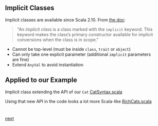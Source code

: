 ## Implicit Classes
Implicit classes are available since Scala 2.10.
From [the doc](https://docs.scala-lang.org/overviews/core/implicit-classes.html):
> "An _implicit class_ is a class marked with the `implicit` keyword. This keyword makes the class’s primary constructor available for implicit conversions when the class is in scope."

- Cannot be top-level (must be inside `class`, `trait` or `object`)
- Can only take one explicit parameter (additional `implicit` parameters are fine)
- Extend `AnyVal` to avoid instantiation


## Applied to our Example
Implicit class extending the API of our `Cat` [CatSyntax.scala](src/main/scala/com/leonteq/demo/cats/CatSyntax.scala)

Using that new API in the code looks a lot more Scala-like [RichCats.scala](src/main/scala/com/leonteq/demo/cats/RichCats.scala)

#
#
[next](8-Second_Example.md)